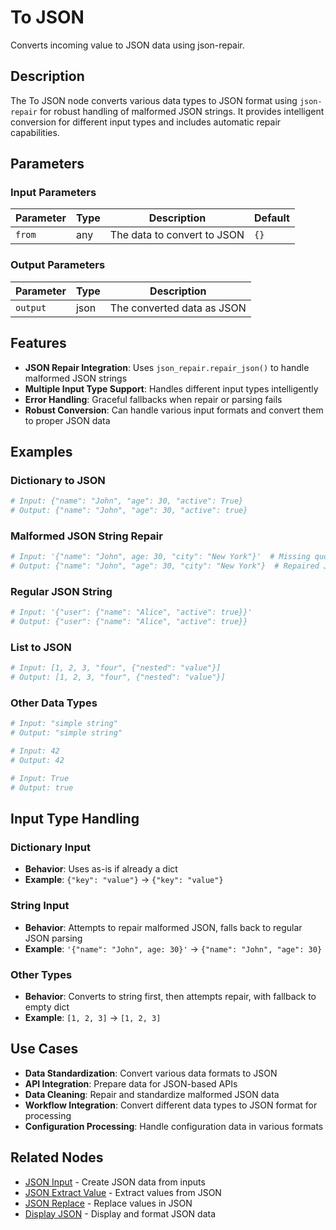 # To JSON

Converts incoming value to JSON data using json-repair.

## Description

The To JSON node converts various data types to JSON format using `json-repair` for robust handling of malformed JSON strings. It provides intelligent conversion for different input types and includes automatic repair capabilities.

## Parameters

### Input Parameters

| Parameter | Type | Description                 | Default |
| --------- | ---- | --------------------------- | ------- |
| `from`    | any  | The data to convert to JSON | `{}`    |

### Output Parameters

| Parameter | Type | Description                |
| --------- | ---- | -------------------------- |
| `output`  | json | The converted data as JSON |

## Features

- **JSON Repair Integration**: Uses `json_repair.repair_json()` to handle malformed JSON strings
- **Multiple Input Type Support**: Handles different input types intelligently
- **Error Handling**: Graceful fallbacks when repair or parsing fails
- **Robust Conversion**: Can handle various input formats and convert them to proper JSON data

## Examples

### Dictionary to JSON

```python
# Input: {"name": "John", "age": 30, "active": True}
# Output: {"name": "John", "age": 30, "active": true}
```

### Malformed JSON String Repair

```python
# Input: '{"name": "John", age: 30, "city": "New York"}'  # Missing quotes around age
# Output: {"name": "John", "age": 30, "city": "New York"}  # Repaired JSON
```

### Regular JSON String

```python
# Input: '{"user": {"name": "Alice", "active": true}}'
# Output: {"user": {"name": "Alice", "active": true}}
```

### List to JSON

```python
# Input: [1, 2, 3, "four", {"nested": "value"}]
# Output: [1, 2, 3, "four", {"nested": "value"}]
```

### Other Data Types

```python
# Input: "simple string"
# Output: "simple string"

# Input: 42
# Output: 42

# Input: True
# Output: true
```

## Input Type Handling

### Dictionary Input

- **Behavior**: Uses as-is if already a dict
- **Example**: `{"key": "value"}` → `{"key": "value"}`

### String Input

- **Behavior**: Attempts to repair malformed JSON, falls back to regular JSON parsing
- **Example**: `'{"name": "John", age: 30}'` → `{"name": "John", "age": 30}`

### Other Types

- **Behavior**: Converts to string first, then attempts repair, with fallback to empty dict
- **Example**: `[1, 2, 3]` → `[1, 2, 3]`

## Use Cases

- **Data Standardization**: Convert various data formats to JSON
- **API Integration**: Prepare data for JSON-based APIs
- **Data Cleaning**: Repair and standardize malformed JSON data
- **Workflow Integration**: Convert different data types to JSON format for processing
- **Configuration Processing**: Handle configuration data in various formats

## Related Nodes

- [JSON Input](json_input.md) - Create JSON data from inputs
- [JSON Extract Value](json_extract_value.md) - Extract values from JSON
- [JSON Replace](json_replace.md) - Replace values in JSON
- [Display JSON](display_json.md) - Display and format JSON data
